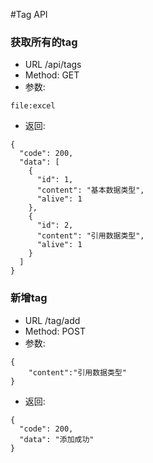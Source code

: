 #Tag API

### 获取所有的tag
* URL /api/tags
* Method: GET
* 参数:
```
file:excel
```
* 返回:
```
{
  "code": 200,
  "data": [
    {
      "id": 1,
      "content": "基本数据类型",
      "alive": 1
    },
    {
      "id": 2,
      "content": "引用数据类型",
      "alive": 1
    }
  ]
}
```

### 新增tag
* URL /tag/add
* Method: POST
* 参数:
```
{
    "content":"引用数据类型"
}
```
* 返回:
```
{
  "code": 200,
  "data": "添加成功"
}
```